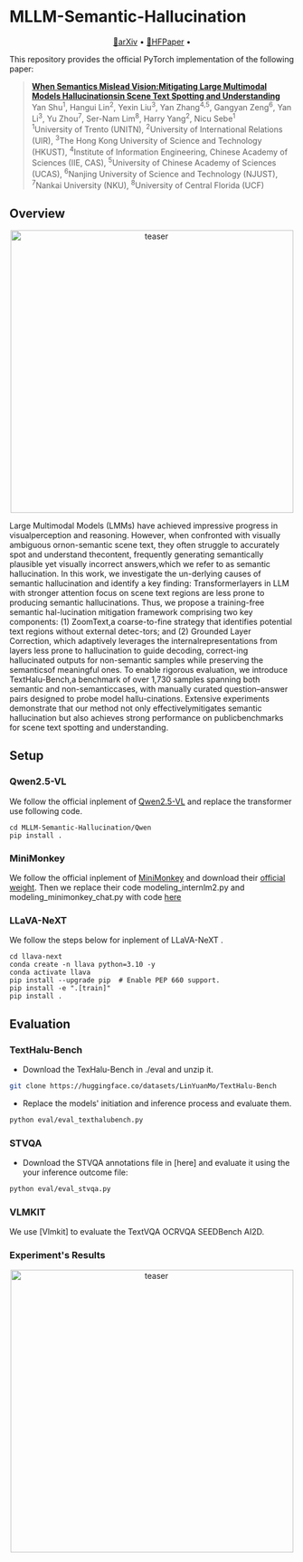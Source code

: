 # MLLM-Semantic-Hallucination


<!-- [![License: MIT](https://img.shields.io/badge/License-MIT-g.svg)](https://opensource.org/licenses/MIT)
[![Arxiv](https://img.shields.io/badge/arXiv-2311.17911-B21A1B)](https://arxiv.org/abs/2410.11779)
[![Hugging Face Transformers](https://img.shields.io/badge/%F0%9F%A4%97-Transformers-blue)](https://github.com/huggingface/transformers)
[![GitHub Stars](https://img.shields.io/github/stars/shikiw/OPERA?style=social)](https://github.com/shikiw/OPERA/stargazers) -->

<p align="center">
  <a href="">📄arXiv</a> •
  <a href="">🤗HFPaper</a> •
</p>



This repository provides the official PyTorch implementation of the following paper: 
> [**When Semantics Mislead Vision:Mitigating Large Multimodal Models Hallucinationsin Scene Text Spotting and Understanding**]() <br>
> Yan Shu<sup>1</sup>, Hangui Lin<sup>2</sup>,   Yexin Liu<sup>3</sup>,
> Yan Zhang<sup>4,5</sup>,   Gangyan Zeng<sup>6</sup>,   Yan Li<sup>3</sup>,  Yu Zhou<sup>7</sup>,  Ser-Nam Lim<sup>8</sup>,   Harry Yang<sup>2</sup>,   Nicu Sebe<sup>1</sup>
> <br>
> <sup>1</sup>University of Trento (UNITN),   <sup>2</sup>University of International Relations (UIR), <sup>3</sup>The Hong Kong University of Science and Technology (HKUST),    <sup>4</sup>Institute of Information Engineering, Chinese Academy of Sciences (IIE, CAS),   <sup>5</sup>University of Chinese Academy of Sciences (UCAS),   <sup>6</sup>Nanjing University of Science and Technology (NJUST),  <sup>7</sup>Nankai University (NKU),  <sup>8</sup>University of Central Florida (UCF)


## Overview

<p align="center"><img src="img/method.png" alt="teaser" width="500px" /></p>

  Large Multimodal Models (LMMs) have achieved impressive progress in visualperception and reasoning. However, when confronted with visually ambiguous ornon-semantic scene text, they often struggle to accurately spot and understand thecontent, frequently generating semantically plausible yet visually incorrect answers,which we refer to as semantic hallucination. In this work, we investigate the un-derlying causes of semantic hallucination and identify a key finding: Transformerlayers in LLM with stronger attention focus on scene text regions are less prone to producing semantic hallucinations. Thus, we propose a training-free semantic hal-lucination mitigation framework comprising two key components: (1) ZoomText,a coarse-to-fine strategy that identifies potential text regions without external detec-tors; and (2) Grounded Layer Correction, which adaptively leverages the internalrepresentations from layers less prone to hallucination to guide decoding, correct-ing hallucinated outputs for non-semantic samples while preserving the semanticsof meaningful ones. To enable rigorous evaluation, we introduce TextHalu-Bench,a benchmark of over 1,730 samples spanning both semantic and non-semanticcases, with manually curated question–answer pairs designed to probe model hallu-cinations. Extensive experiments demonstrate that our method not only effectivelymitigates semantic hallucination but also achieves strong performance on publicbenchmarks for scene text spotting and understanding.


## Setup

### Qwen2.5-VL

We follow the official inplement of [Qwen2.5-VL](https://github.com/QwenLM/Qwen2.5-VL) and replace the transformer use following code.

```
cd MLLM-Semantic-Hallucination/Qwen
pip install .
```

### MiniMonkey

We follow the official inplement of [MiniMonkey](https://github.com/Yuliang-Liu/Monkey/tree/main/project/mini_monkey) and download their [official weight](https://huggingface.co/mx262/MiniMonkey).
Then we replace their code modeling_internlm2.py and modeling_minimonkey_chat.py with code [here](https://github.com/shuyansy/MLLM-Semantic-Hallucination/tree/master/minimonkey)

### LLaVA-NeXT 
We follow the steps below for inplement of LLaVA-NeXT .

```
cd llava-next
conda create -n llava python=3.10 -y
conda activate llava
pip install --upgrade pip  # Enable PEP 660 support.
pip install -e ".[train]"
pip install .
```



## Evaluation


### TextHalu-Bench

- Download the TexHalu-Bench in ./eval and unzip it.
```bash
git clone https://huggingface.co/datasets/LinYuanMo/TextHalu-Bench
```

- Replace the models' initiation and inference process and evaluate them.
```bash
python eval/eval_texthalubench.py
```

### STVQA

- Download the STVQA annotations file in [here] and evaluate it using the your inference outcome file:
```bash
python eval/eval_stvqa.py
```


### VLMKIT

We use [Vlmkit] to evaluate the TextVQA OCRVQA SEEDBench AI2D.




###  Experiment's Results

<p align="center"><img src="img/method.png" alt="teaser" width="500px" /></p>

